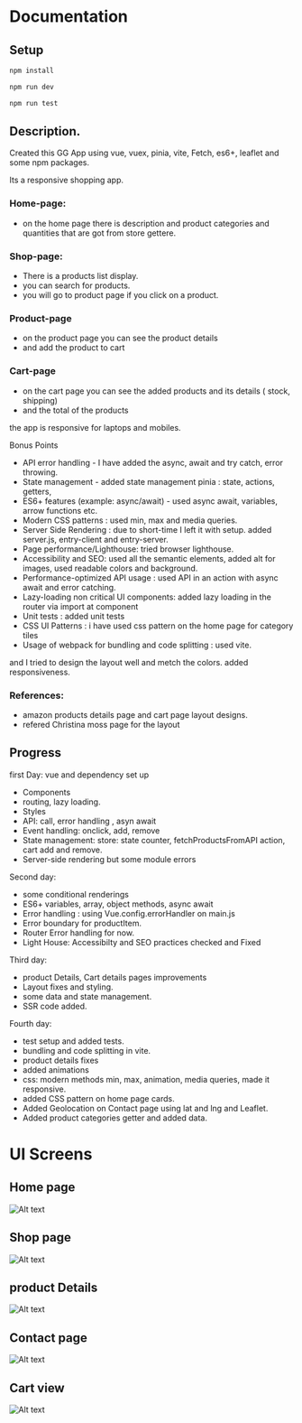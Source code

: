 

# Documentation

## Setup

```sh
npm install
```

```sh
npm run dev
```

```sh
npm run test

```

## Description.

Created this GG App using vue, vuex, pinia, vite, Fetch, es6+, leaflet and some npm packages.

Its a responsive shopping app.



### Home-page: 

- on the home page there is description and product categories and quantities that are got from store gettere.



### Shop-page: 

- There is a products list display. 
- you can search for products.
- you will go to product page if you click on a product.



### Product-page

- on the product page you can see the product details
- and add the product to cart

### Cart-page

- on the cart page you can see the added products and its details ( stock, shipping)
- and the total of the products


the app is responsive for laptops and mobiles. 



Bonus Points
- API error handling - I have added the async, await and try catch, error throwing.
- State management - added state management pinia : state, actions, getters,
- ES6+ features (example: async/await) - used async await, variables, arrow functions etc.
- Modern CSS patterns : used min, max and media queries. 
- Server Side Rendering : due to short-time I left it with setup.  added server.js, entry-client and entry-server.
- Page performance/Lighthouse: tried browser lighthouse. 
- Accessibility and SEO: used all the semantic elements, added alt for images, used readable colors and background.
- Performance-optimized API usage : used API in an action with async await and error catching.
- Lazy-loading non critical UI components: added lazy loading in the router via import at component
- Unit tests : added unit tests
- CSS UI Patterns : i have used css pattern on the home page for category tiles
- Usage of webpack for bundling and code splitting : used vite.

and I tried to design the layout well and  metch the colors.
added responsiveness.

### References:

- amazon products details page and cart page layout designs.
- refered Christina moss page for the layout


## Progress


first Day: vue and dependency set up
- Components
- routing, lazy loading.
- Styles
- API: call, error handling , asyn await
- Event handling: onclick, add, remove
- State management: store: state counter, fetchProductsFromAPI action, cart add and remove.
- Server-side rendering but some module errors

Second day: 
- some conditional renderings
- ES6+ variables, array, object methods, async await
- Error handling :  using Vue.config.errorHandler on main.js 
- Error boundary for productItem.
- Router Error handling for now.
- Light House: Accessibilty and SEO practices checked and Fixed

Third day:
- product Details, Cart details pages improvements
- Layout fixes and styling.
- some data and state management.
- SSR code added.

Fourth day:
- test setup and added tests.
- bundling and code splitting in vite.
- product details fixes
- added animations
- css: modern methods min, max, animation, media queries, made it responsive.
- added CSS pattern on home page cards.
- Added Geolocation on Contact page using lat and lng and Leaflet.
- Added product categories getter and added data.


# UI Screens


## Home page

![Alt text](image-5.png)

## Shop page

![Alt text](image-1.png)

## product Details

![Alt text](image-2.png)

## Contact page

![Alt text](image-3.png)

## Cart view

![Alt text](image-4.png)





